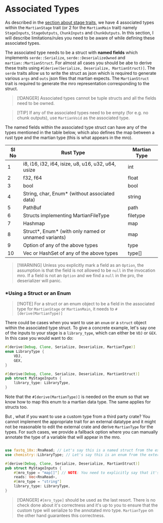 
# Associated Types

As described in the [section about stage traits](/content/stage.md), we have 4 associated types within the `MartianStage` trait (or 2 for the `MartianMain` trait) namely `StageInputs`, `StageOutputs`, `ChunkInputs` and `ChunkOutputs`. In this section, I will describe limitations/rules you need to be aware of while defining these associated types.

The associated type needs to be a struct with **named fields** which implements `serde::Serialize`, `serde::DeserializeOwned` and `martian::MartianStruct`. For almost all cases you should be abe to derive these traits using `#[derive(Serialize, Deserialize, MartianStruct)]`. The `serde` traits allow us to write the struct as json which is required to generate various `args` and `outs` json files that martian expects. The `MartianStruct` trait is required to generate the mro representation corresponding to the struct. 

> [!DANGER] Associated types cannot be tuple structs and all the fields need to be owned.

> [!TIP] If any of the associated types need to be empty (for e.g. no chunk outputs), use `MartianVoid` as the associated type.



The named fields within the associated type struct can have any of the types mentioned in the table below, which also defines the map between a rust type and the martian type (this is what appears in the mro).

| Sl No | Rust Type                                              | Martian Type |
| ----- | ------------------------------------------------------ | ------------ |
| 1     | i8, i16, i32, i64, isize, u8, u16, u32, u64, usize     | int          |
| 2     | f32, f64                                               | float        |
| 3     | bool                                                   | bool         |
| 4     | String, char, Enum* (without associated data)          | string       |
| 5     | PathBuf                                                | path         |
| 6     | Structs implementing MartianFileType                   | filetype     |
| 7     | Hashmap                                                | map          |
| 8     | Struct\*, Enum\* (with only named or unnamed variants) | map          |
| 9     | Option of any of the above types                       | type         |
| 10    | Vec or HashSet of any of the above types               | type[]       |

> [!WARNING] Unless you explicitly mark a field as an `Option`, the assumption is that the field is not allowed to be `null` in the invocation mro. If a field is not an `Option` and we find a `null` in the pro, the deserializer will panic.

### \*Using a Struct or an Enum

> [!NOTE] For a struct or an enum object to be a field in the associated type for `MartianStage` or `MartianMain`, it needs to `#[derive(MartianType)]`

There could be cases when you want to use an `enum` or a `struct` object within the associated type struct. To give a concrete example, let's say one of the inputs to your stage is a `library_type`, which can either be `VDJ` or `GEX`. In this case you would want to do:

```rust
#[derive(Debug, Clone, Serialize, Deserialize, MartianType)]
enum LibraryType {
    VDJ,
    GEX,
}

#[derive(Debug, Clone, Serialize, Deserialize, MartianStruct)]
pub struct MyStageInputs {
    library_type: LibraryType,
}
```

Note that the `#[derive(MartianType)]` is needed on the enum so that we know how to map this enum to a martian data type. The same applies for structs too.

But , what if you want to use a custom type from a third party crate? You cannot implement the appropriate trait for an external datatype and it might not be reasonable to edit the external crate and derive `MartianType` for the types. For such cases, we provide a fallback option where you can manually annotate the type of a variable that will appear in the mro.

```rust

use fastq_10x::RnaRead; // Let's say this is a named struct from the external crate "fastq_10x" which will be a "map" in the mro
use chemistry::LibraryType; // Let's say this is an enum from the external crate "chemistry" which will be a "string" in the mro

#[derive(Debug, Clone, Serialize, Deserialize, MartianStruct)]
pub struct MyStageInputs {
  	#[mro_type = "map[]"] // NOTE: You need to explicitly say that it's a vector
    reads: Vec<RnaRead>,
  	#[mro_type = "string"]
  	library_type: LibraryType,
}

```

> [!DANGER] `#[mro_type]` should be used as the last resort. There is no check done about it's correctness and it's up to you to ensure that the custom type will serialize to the annotated mro type. `MartianType` on the other hand guarantees this correctness.